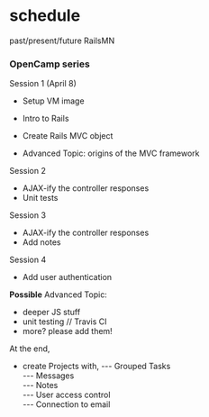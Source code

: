 schedule
========
past/present/future RailsMN


### OpenCamp series  

Session 1 (April 8)
- Setup VM image  
- Intro to Rails  
- Create Rails MVC object  

- Advanced Topic: origins of the MVC framework  


Session 2
- AJAX-ify the controller responses  
- Unit tests 

Session 3  
- AJAX-ify the controller responses  
- Add notes  

Session 4  
- Add user authentication  


__Possible__ Advanced Topic: 
- deeper JS stuff  
- unit testing // Travis CI  
- more? please add them! 


At the end,  
- create Projects with, 
--- Grouped Tasks  
--- Messages    
--- Notes  
--- User access control  
--- Connection to email  
  
